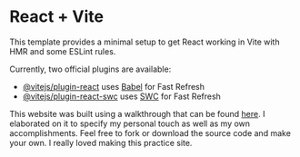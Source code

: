 # React + Vite

This template provides a minimal setup to get React working in Vite with HMR and some ESLint rules.

Currently, two official plugins are available:

- [@vitejs/plugin-react](https://github.com/vitejs/vite-plugin-react/blob/main/packages/plugin-react/README.md) uses [Babel](https://babeljs.io/) for Fast Refresh
- [@vitejs/plugin-react-swc](https://github.com/vitejs/vite-plugin-react-swc) uses [SWC](https://swc.rs/) for Fast Refresh


This website was built using a walkthrough that can be found [here](https://www.youtube.com/watch?v=0fYi8SGA20k). I elaborated on it to specify my personal touch as well as my own accomplishments. Feel free to fork or 
download the source code and make your own. I really loved making this practice site. 
